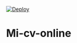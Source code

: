 [![Deploy](hhtps://www.herokucdn.com/deploy/button.svg)](https://heroku.com/deploy?template=https://github.com/Mateeeee841/Mi-cv-online)

# Mi-cv-online